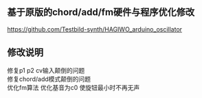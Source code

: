 ## 基于原版的chord/add/fm硬件与程序优化修改  
https://github.com/Testbild-synth/HAGIWO_arduino_oscillator
## 修改说明
修复p1 p2 cv输入颠倒的问题  
修复chord/add模式颠倒的问题  
优化fm算法
优化基音为c0 使旋钮最小时不再无声

